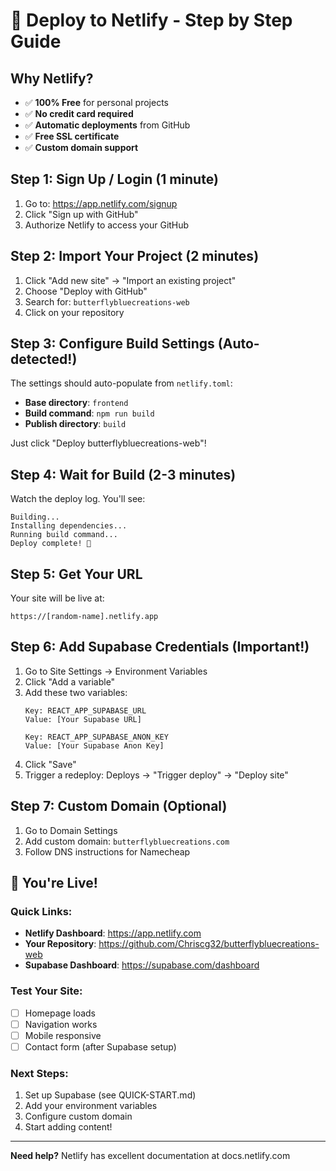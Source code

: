 # 🚀 Deploy to Netlify - Step by Step Guide

## Why Netlify?
- ✅ **100% Free** for personal projects
- ✅ **No credit card required**
- ✅ **Automatic deployments** from GitHub
- ✅ **Free SSL certificate**
- ✅ **Custom domain support**

## Step 1: Sign Up / Login (1 minute)
1. Go to: https://app.netlify.com/signup
2. Click "Sign up with GitHub"
3. Authorize Netlify to access your GitHub

## Step 2: Import Your Project (2 minutes)
1. Click "Add new site" → "Import an existing project"
2. Choose "Deploy with GitHub"
3. Search for: `butterflybluecreations-web`
4. Click on your repository

## Step 3: Configure Build Settings (Auto-detected!)
The settings should auto-populate from `netlify.toml`:
- **Base directory**: `frontend`
- **Build command**: `npm run build`
- **Publish directory**: `build`

Just click "Deploy butterflybluecreations-web"!

## Step 4: Wait for Build (2-3 minutes)
Watch the deploy log. You'll see:
```
Building...
Installing dependencies...
Running build command...
Deploy complete! 🎉
```

## Step 5: Get Your URL
Your site will be live at:
```
https://[random-name].netlify.app
```

## Step 6: Add Supabase Credentials (Important!)
1. Go to Site Settings → Environment Variables
2. Click "Add a variable"
3. Add these two variables:
   ```
   Key: REACT_APP_SUPABASE_URL
   Value: [Your Supabase URL]
   
   Key: REACT_APP_SUPABASE_ANON_KEY
   Value: [Your Supabase Anon Key]
   ```
4. Click "Save"
5. Trigger a redeploy: Deploys → "Trigger deploy" → "Deploy site"

## Step 7: Custom Domain (Optional)
1. Go to Domain Settings
2. Add custom domain: `butterflybluecreations.com`
3. Follow DNS instructions for Namecheap

## 🎉 You're Live!

### Quick Links:
- **Netlify Dashboard**: https://app.netlify.com
- **Your Repository**: https://github.com/Chriscg32/butterflybluecreations-web
- **Supabase Dashboard**: https://supabase.com/dashboard

### Test Your Site:
- [ ] Homepage loads
- [ ] Navigation works
- [ ] Mobile responsive
- [ ] Contact form (after Supabase setup)

### Next Steps:
1. Set up Supabase (see QUICK-START.md)
2. Add your environment variables
3. Configure custom domain
4. Start adding content!

---

**Need help?** Netlify has excellent documentation at docs.netlify.com